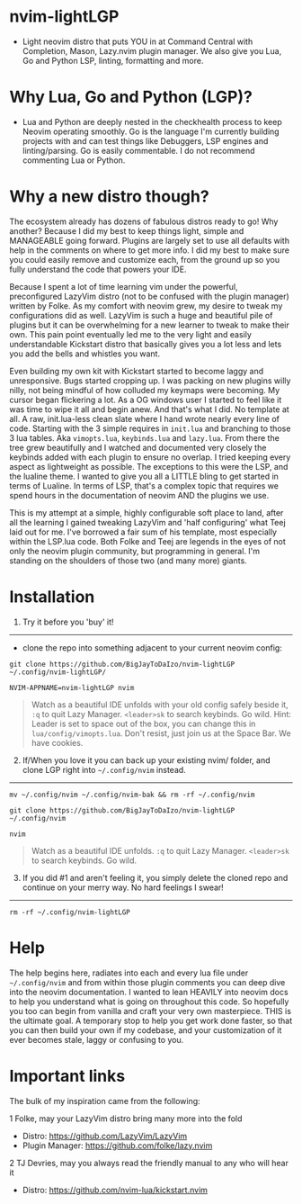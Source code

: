 # nvim-lightLGP
* Light neovim distro that puts YOU in at Command Central with Completion, Mason, Lazy.nvim plugin manager. We also give you Lua, Go and Python LSP, linting, formatting and more.
# Why Lua, Go and Python (LGP)?
* Lua and Python are deeply nested in the checkhealth process to keep Neovim operating smoothly.  Go is the language I'm currently building projects with and can test things like Debuggers, LSP engines and linting/parsing. Go is easily commentable.  I do not recommend commenting Lua or Python.

# Why a new distro though?
The ecosystem already has dozens of fabulous distros ready to go!  Why another? Because I did my best to keep things light, simple and MANAGEABLE going forward.  Plugins are largely set to use all defaults with help in the comments on where to get more info. I did my best to make sure you could easily remove and customize each, from the ground up so you fully understand the code that powers your IDE.

Because I spent a lot of time learning vim under the powerful, preconfigured LazyVim distro (not to be confused with the plugin manager) written by Folke. As my comfort with neovim grew, my desire to tweak my configurations did as well.  LazyVim is such a huge and beautiful pile of plugins but it can be overwhelming for a new learner to tweak to make their own.  This pain point eventually led me to the very light and easily understandable Kickstart distro that basically gives you a lot less and lets you add the bells and whistles you want.

Even building my own kit with Kickstart started to become laggy and unresponsive.  Bugs started cropping up. I was packing on new plugins willy nilly, not being mindful of how colluded my keymaps were becoming.  My cursor began flickering a lot.  As a OG windows user I started to feel like it was time to wipe it all and begin anew.  And that's what I did.  No template at all.  A raw, init.lua-less clean slate where I hand wrote nearly every line of code.  Starting with the 3 simple requires in `init.lua` and branching to those 3 lua tables. Aka `vimopts.lua`, `keybinds.lua` and `lazy.lua`.  From there the tree grew beautifully and I watched and documented very closely the keybinds added with each plugin to ensure no overlap.  I tried keeping every aspect as lightweight as possible.  The exceptions to this were the LSP, and the lualine theme.  I wanted to give you all a LITTLE bling to get started in terms of Lualine. In terms of LSP, that's a complex topic that requires we spend hours in the documentation of neovim AND the plugins we use.

This is my attempt at a simple, highly configurable soft place to land, after all the learning I gained tweaking LazyVim and 'half configuring' what Teej laid out for me.  I've borrowed a fair sum of his template, most especially within the LSP.lua code.  Both Folke and Teej are legends in the eyes of not only the neovim plugin community, but programming in general.  I'm standing on the shoulders of those two (and many more) giants.


# Installation

1) Try it before you 'buy' it!
---
* clone the repo into something adjacent to your current neovim config:
```
git clone https://github.com/BigJayToDaIzo/nvim-lightLGP ~/.config/nvim-lightLGP/
```
```
NVIM-APPNAME=nvim-lightLGP nvim
```
> Watch as a beautiful IDE unfolds with your old config safely beside it, `:q` to quit Lazy Manager. `<leader>sk` to search keybinds. Go wild. Hint: Leader is set to space out of the box, you can change this in `lua/config/vimopts.lua`. Don't resist, just join us at the Space Bar. We have cookies.

2) If/When you love it you can back up your existing nvim/ folder, and clone LGP right into `~/.config/nvim` instead.
---
```
mv ~/.config/nvim ~/.config/nvim-bak && rm -rf ~/.config/nvim
```
```
git clone https://github.com/BigJayToDaIzo/nvim-lightLGP ~/.config/nvim
```
```
nvim
```
> Watch as a beautiful IDE unfolds. `:q` to quit Lazy Manager. `<leader>sk` to search keybinds. Go wild.

3) If you did #1 and aren't feeling it, you simply delete the cloned repo and continue on your merry way.  No hard feelings I swear!
---
```
rm -rf ~/.config/nvim-lightLGP
```


# Help

The help begins here, radiates into each and every lua file under `~/.config/nvim` and from within those plugin comments you can deep dive into the neovim documentation.  I wanted to lean HEAVILY into neovim docs to help you understand what is going on throughout this code.  So hopefully you too can begin from vanilla and craft your very own masterpiece.  THIS is the ultimate goal.  A temporary stop to help you get work done faster, so that you can then build your own if my codebase, and your customization of it ever becomes stale, laggy or confusing to you.

# Important links

The bulk of my inspiration came from the following:

1 Folke, may your LazyVim distro bring many more into the fold
- Distro: https://github.com/LazyVim/LazyVim
- Plugin Manager: https://github.com/folke/lazy.nvim

2 TJ Devries, may you always read the friendly manual to any who will hear it

- Distro: https://github.com/nvim-lua/kickstart.nvim

